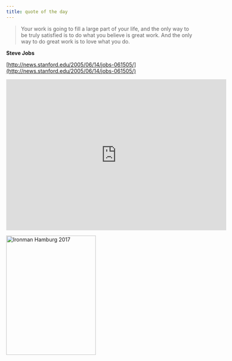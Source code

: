 ```yaml
---
title: quote of the day
---
```


> Your work is going to fill a large part of your life, and the only way to be truly satisfied is to do what you believe is great work. And the only way to do great work is to love what you do.

**Steve Jobs**

[http://news.stanford.edu/2005/06/14/jobs-061505/](http://news.stanford.edu/2005/06/14/jobs-061505/)

<iframe height='405' width='590' frameborder='0' allowtransparency='true' scrolling='no' src='https://www.strava.com/activities/1132192366/embed/bf24f1cb23aec531095ec168fbb6f655cd7ef6e0'></iframe>

<a data-flickr-embed="true" data-header="true" data-footer="true" data-context="true"  href="https://www.flickr.com/photos/49424339@N02/35813103324/in/album-72157687666082536/" title="Ironman Hamburg 2017"><img src="https://farm5.staticflickr.com/4413/35813103324_37c528f271_n.jpg" width="240" height="320" alt="Ironman Hamburg 2017"></a><script async src="//embedr.flickr.com/assets/client-code.js" charset="utf-8"></script>


